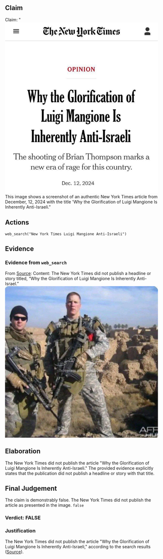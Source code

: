 ## Claim
Claim: "![image 44](media/72.jpg) This image shows a screenshot of an authentic New York Times article from December, 12, 2024 with the title 'Why the Glorification of Luigi Mangione Is Inherently Anti-Israeli."

## Actions
```
web_search("New York Times Luigi Mangione Anti-Israeli")
```

## Evidence
### Evidence from `web_search`
From [Source](https://www.nytco.com/press/tracking-misinformation-fabricated-opinion-headline/): 
Content: The New York Times did not publish a headline or story titled, “Why the Glorification of Luigi Mangione Is Inherently Anti-Israel.” ![image 1](media/0.jpg)


## Elaboration
The New York Times did not publish the article "Why the Glorification of Luigi Mangione Is Inherently Anti-Israeli." The provided evidence explicitly states that the publication did not publish a headline or story with that title.


## Final Judgement
The claim is demonstrably false. The New York Times did not publish the article as presented in the image. `false`

### Verdict: FALSE

### Justification
The New York Times did not publish the article "Why the Glorification of Luigi Mangione Is Inherently Anti-Israeli," according to the search results ([Source](https://www.nytco.com/press/tracking-misinformation-fabricated-opinion-headline/)).
